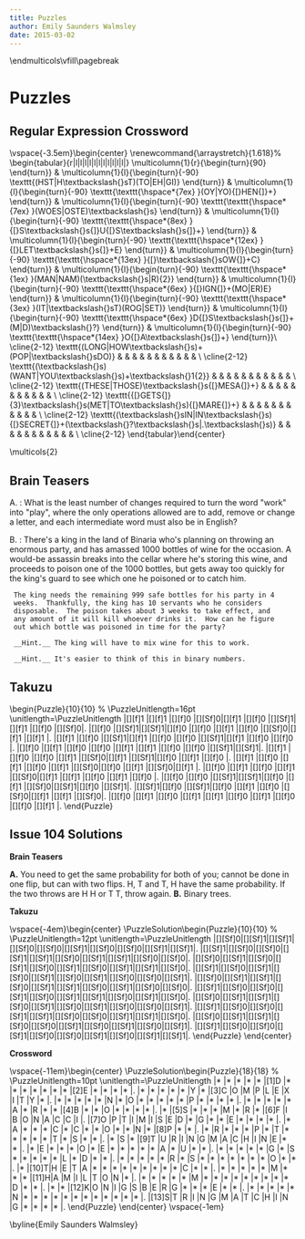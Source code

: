 ```yaml
---
title: Puzzles
author: Emily Saunders Walmsley
date: 2015-03-02
---
```


\endmulticols\vfill\pagebreak

Puzzles
=======

Regular Expression Crossword
----------------------------

\vspace{-3.5em}\begin{center}
\renewcommand{\arraystretch}{1.618}%
\begin{tabular}{r|l|l|l|l|l|l|l|l|l|l|l|}
\multicolumn{1}{r}{\begin{turn}{90}
\end{turn}} & \multicolumn{1}{l}{\begin{turn}{-90}
\texttt{(HST|H\textbackslash{}sT)(TO|EH|GI)}
\end{turn}} & \multicolumn{1}{l}{\begin{turn}{-90}
\texttt{\texttt{\hspace*{7ex} }(OY|YO){[}HEN{]}+}
\end{turn}} & \multicolumn{1}{l}{\begin{turn}{-90}
\texttt{\texttt{\hspace*{7ex} }(WOES|OSTE)\textbackslash{}s}
\end{turn}} & \multicolumn{1}{l}{\begin{turn}{-90}
\texttt{\texttt{\hspace*{8ex} }{[}S\textbackslash{}s{]}U{[}S\textbackslash{}s{]}+}
\end{turn}} & \multicolumn{1}{l}{\begin{turn}{-90}
\texttt{\texttt{\hspace*{12ex} }{[}LET\textbackslash{}s{]}+E}
\end{turn}} & \multicolumn{1}{l}{\begin{turn}{-90}
\texttt{\texttt{\hspace*{13ex} }{[}\textbackslash{}sOW{]}+C}
\end{turn}} & \multicolumn{1}{l}{\begin{turn}{-90}
\texttt{\texttt{\hspace*{1ex} }(MAN|NAM)(\textbackslash{}s|R)\{2\}}
\end{turn}} & \multicolumn{1}{l}{\begin{turn}{-90}
\texttt{\texttt{\hspace*{6ex} }{[}IGN{]}+(MO|ER)E}
\end{turn}} & \multicolumn{1}{l}{\begin{turn}{-90}
\texttt{\texttt{\hspace*{3ex} }(IT|\textbackslash{}sT)(ROG|SET)}
\end{turn}} & \multicolumn{1}{l}{\begin{turn}{-90}
\texttt{\texttt{\hspace*{6ex} }D{[}S\textbackslash{}s{]}+(M|D)\textbackslash{}?}
\end{turn}} & \multicolumn{1}{l}{\begin{turn}{-90}
\texttt{\texttt{\hspace*{14ex} }O{[}A\textbackslash{}s{]}+}
\end{turn}}\\
\cline{2-12} 
\texttt{(LONG|HOW\textbackslash{}s)+(POP|\textbackslash{}sDO)} &  &  &  &  &  &  &  &  &  &  & \\
\cline{2-12} 
\texttt{(\textbackslash{}s)(WANT|YOU\textbackslash{}s)+\textbackslash{}1\{2\}} &  &  &  &  &  &  &  &  &  &  & \\
\cline{2-12} 
\texttt{(THESE|THOSE)\textbackslash{}s{[}MESA{]}+} &  &  &  &  &  &  &  &  &  &  & \\
\cline{2-12} 
\texttt{{[}GETS{]}\{3\}\textbackslash{}s(MET|TO\textbackslash{}s){[}MARE{]}+} &  &  &  &  &  &  &  &  &  &  & \\
\cline{2-12} 
\texttt{(\textbackslash{}sIN|IN\textbackslash{}s){[}SECRET{]}+(\textbackslash{}?\textbackslash{}s|.\textbackslash{}s)} &  &  &  &  &  &  &  &  &  &  & \\
\cline{2-12} 
\end{tabular}\end{center}

\multicols{2}

Brain Teasers
-------------

A.
:    What is the least number of changes required to turn the word
     "work" into "play", where the only operations allowed are to add,
     remove or change a letter, and each intermediate word must also
     be in English?

B.
:    There's a king in the land of Binaria who's planning on throwing
     an enormous party, and has amassed 1000 bottles of wine for the
     occasion.  A would-be assassin breaks into the cellar where he's
     storing this wine, and proceeds to poison one of the 1000
     bottles, but gets away too quickly for the king's guard to see
     which one he poisoned or to catch him.

     The king needs the remaining 999 safe bottles for his party in 4
     weeks.  Thankfully, the king has 10 servants who he considers
     disposable.  The poison takes about 3 weeks to take effect, and
     any amount of it will kill whoever drinks it.  How can he figure
     out which bottle was poisoned in time for the party?

     __Hint.__ The king will have to mix wine for this to work.

     __Hint.__ It's easier to think of this in binary numbers.

Takuzu
------

\begin{Puzzle}{10}{10} %
\PuzzleUnitlength=16pt
\unitlength=\PuzzleUnitlength
|[][f]1 |[][f]1 |[][f]0 |[][Sf]0|[][f]1 |[][f]0 |[][Sf]1|[][f]1 |[][f]0 |[][Sf]0|.
|[][f]0 |[][Sf]1|[][Sf]1|[][f]0 |[][f]0 |[][f]1 |[][f]0 |[][Sf]0|[][f]1 |[][f]1 |.
|[][f]1 |[][f]0 |[][Sf]1|[][f]1 |[][f]0 |[][f]0 |[][Sf]1|[][f]1 |[][f]0 |[][f]0 |.
|[][f]0 |[][f]1 |[][f]0 |[][f]0 |[][f]1 |[][f]1 |[][f]0 |[][f]0 |[][Sf]1|[][Sf]1|.
|[][f]1 |[][f]0 |[][f]0 |[][f]1 |[][Sf]0|[][f]1 |[][Sf]1|[][f]0 |[][f]1 |[][f]0 |.
|[][f]1 |[][f]0 |[][f]1 |[][f]0 |[][f]1 |[][Sf]0|[][f]0 |[][f]1 |[][Sf]0|[][f]1 |.
|[][f]0 |[][f]1 |[][f]0 |[][f]1 |[][Sf]0|[][f]1 |[][f]1 |[][f]0 |[][f]1 |[][f]0 |.
|[][f]0 |[][f]0 |[][Sf]1|[][Sf]1|[][f]0 |[][f]1 |[][Sf]0|[][Sf]1|[][f]0 |[][Sf]1|.
|[][Sf]1|[][f]0 |[][Sf]1|[][f]0 |[][f]1 |[][f]0 |[][Sf]0|[][f]1 |[][f]1 |[][Sf]0|.
|[][f]0 |[][f]1 |[][f]0 |[][f]1 |[][f]1 |[][f]0 |[][f]1 |[][f]0 |[][f]0 |[][f]1 |.
\end{Puzzle}

Issue 104 Solutions
-------------------

__Brain Teasers__

__A.__ You need to get the same probability for both of you; cannot be
  done in one flip, but can with two flips. H, T and T, H have the
  same probability. If the two throws are H H or T T, throw again.
__B.__ Binary trees.

__Takuzu__

\vspace{-4em}\begin{center}
\PuzzleSolution\begin{Puzzle}{10}{10} %
\PuzzleUnitlength=12pt
\unitlength=\PuzzleUnitlength
|[][Sf]0|[][Sf]1|[][Sf]1|[][Sf]0|[][Sf]0|[][Sf]1|[][Sf]0|[][Sf]0|[][Sf]1|[][Sf]1|.
|[][Sf]1|[][Sf]0|[][Sf]0|[][Sf]1|[][Sf]1|[][Sf]0|[][Sf]1|[][Sf]1|[][Sf]0|[][Sf]0|.
|[][Sf]0|[][Sf]1|[][Sf]0|[][Sf]1|[][Sf]0|[][Sf]1|[][Sf]0|[][Sf]1|[][Sf]1|[][Sf]0|.
|[][Sf]1|[][Sf]0|[][Sf]1|[][Sf]0|[][Sf]1|[][Sf]0|[][Sf]1|[][Sf]0|[][Sf]0|[][Sf]1|.
|[][Sf]0|[][Sf]1|[][Sf]1|[][Sf]0|[][Sf]1|[][Sf]1|[][Sf]0|[][Sf]1|[][Sf]0|[][Sf]0|.
|[][Sf]1|[][Sf]0|[][Sf]0|[][Sf]1|[][Sf]0|[][Sf]1|[][Sf]1|[][Sf]0|[][Sf]1|[][Sf]0|.
|[][Sf]0|[][Sf]1|[][Sf]1|[][Sf]0|[][Sf]1|[][Sf]0|[][Sf]1|[][Sf]0|[][Sf]0|[][Sf]1|.
|[][Sf]1|[][Sf]0|[][Sf]0|[][Sf]1|[][Sf]1|[][Sf]0|[][Sf]0|[][Sf]1|[][Sf]1|[][Sf]0|.
|[][Sf]0|[][Sf]1|[][Sf]1|[][Sf]0|[][Sf]0|[][Sf]1|[][Sf]0|[][Sf]1|[][Sf]0|[][Sf]1|.
|[][Sf]1|[][Sf]0|[][Sf]0|[][Sf]1|[][Sf]0|[][Sf]0|[][Sf]1|[][Sf]0|[][Sf]1|[][Sf]1|.
\end{Puzzle}
\end{center}

__Crossword__

\vspace{-11em}\begin{center}
\PuzzleSolution\begin{Puzzle}{18}{18} %
\PuzzleUnitlength=10pt
\unitlength=\PuzzleUnitlength
|*    |*    |*    |*    |*    |[1]D |*    |*    |*    |*    |*    |*    |*    |[2]E |*    |*    |*    |*    |.
|*    |*    |*    |*    |*    |Y    |*    |[3]C |O    |M    |P    |L    |E    |X    |I    |T    |Y    |*    |.
|*    |*    |*    |*    |*    |N    |*    |O    |*    |*    |*    |*    |*    |P    |*    |*    |*    |*    |.
|*    |*    |*    |*    |*    |A    |*    |R    |*    |*    |[4]B |*    |*    |O    |*    |*    |*    |*    |.
|*    |[5]S |*    |*    |*    |M    |*    |R    |*    |[6]F |I    |B    |O    |N    |A    |C    |C    |I    |.
|[7]O |P    |T    |I    |M    |I    |S    |E    |D    |*    |G    |*    |*    |E    |*    |*    |*    |*    |.
|*    |A    |*    |*    |*    |C    |*    |C    |*    |*    |O    |*    |*    |N    |*    |[8]P |*    |*    |.
|*    |R    |*    |*    |*    |P    |*    |T    |*    |*    |*    |*    |*    |T    |*    |S    |*    |*    |.
|*    |S    |*    |[9]T |U    |R    |I    |N    |G    |M    |A    |C    |H    |I    |N    |E    |*    |*    |.
|*    |E    |*    |*    |*    |O    |*    |E    |*    |*    |*    |*    |*    |A    |*    |U    |*    |*    |.
|*    |*    |*    |*    |*    |G    |*    |S    |*    |*    |*    |*    |*    |L    |*    |D    |*    |*    |.
|*    |*    |*    |*    |*    |R    |*    |S    |*    |*    |*    |*    |*    |*    |*    |O    |*    |*    |.
|*    |[10]T|H    |E    |T    |A    |*    |*    |*    |*    |*    |*    |*    |*    |*    |C    |*    |*    |.
|*    |*    |*    |*    |*    |M    |*    |*    |*    |[11]H|A    |M    |I    |L    |T    |O    |N    |*    |.
|*    |*    |*    |*    |*    |M    |*    |*    |*    |*    |*    |*    |*    |*    |*    |D    |*    |*    |.
|*    |*    |[12]K|O    |N    |I    |G    |S    |B    |E    |R    |G    |*    |*    |*    |E    |*    |*    |.
|*    |*    |*    |*    |*    |N    |*    |*    |*    |*    |*    |*    |*    |*    |*    |*    |*    |*    |.
|[13]S|T    |R    |I    |N    |G    |M    |A    |T    |C    |H    |I    |N    |G    |*    |*    |*    |*    |.
\end{Puzzle}
\end{center}
\vspace{-1em}

\byline{Emily Saunders Walmsley}
